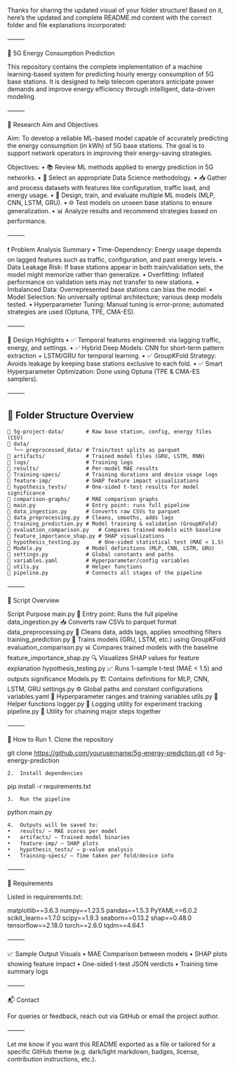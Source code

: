 Thanks for sharing the updated visual of your folder structure! Based on it, here’s the updated and complete README.md content with the correct folder and file explanations incorporated:

⸻

📡 5G Energy Consumption Prediction

This repository contains the complete implementation of a machine learning-based system for predicting hourly energy consumption of 5G base stations. It is designed to help telecom operators anticipate power demands and improve energy efficiency through intelligent, data-driven modeling.

⸻

🎯 Research Aim and Objectives

Aim:
To develop a reliable ML-based model capable of accurately predicting the energy consumption (in kWh) of 5G base stations. The goal is to support network operators in improving their energy-saving strategies.

Objectives:
	•	📚 Review ML methods applied to energy prediction in 5G networks.
	•	🧪 Select an appropriate Data Science methodology.
	•	📥 Gather and process datasets with features like configuration, traffic load, and energy usage.
	•	🧠 Design, train, and evaluate multiple ML models (MLP, CNN, LSTM, GRU).
	•	🌐 Test models on unseen base stations to ensure generalization.
	•	📊 Analyze results and recommend strategies based on performance.

⸻

❗ Problem Analysis Summary
	•	Time-Dependency: Energy usage depends on lagged features such as traffic, configuration, and past energy levels.
	•	Data Leakage Risk: If base stations appear in both train/validation sets, the model might memorize rather than generalize.
	•	Overfitting: Inflated performance on validation sets may not transfer to new stations.
	•	Imbalanced Data: Overrepresented base stations can bias the model.
	•	Model Selection: No universally optimal architecture; various deep models tested.
	•	Hyperparameter Tuning: Manual tuning is error-prone; automated strategies are used (Optuna, TPE, CMA-ES).

⸻

🧠 Design Highlights
	•	✅ Temporal features engineered: via lagging traffic, energy, and settings.
	•	✅ Hybrid Deep Models: CNN for short-term pattern extraction + LSTM/GRU for temporal learning.
	•	✅ GroupKFold Strategy: Avoids leakage by keeping base stations exclusive to each fold.
	•	✅ Smart Hyperparameter Optimization: Done using Optuna (TPE & CMA-ES samplers).

⸻

## 📂 Folder Structure Overview

```
📁 5g-project-data/       # Raw base station, config, energy files (CSV)
📁 data/
  └── preprocessed_data/ # Train/test splits as parquet
📁 artifacts/             # Trained model files (GRU, LSTM, RNN)
📁 logs/                  # Training logs
📁 results/               # Per-model MAE results
📁 Training-specs/        # Training durations and device usage logs
📁 feature-imp/           # SHAP feature impact visualizations
📁 hypothesis_tests/      # One-sided t-test results for model significance
📁 comparison-graphs/     # MAE comparison graphs
📄 main.py                # Entry point: runs full pipeline
📄 data_ingestion.py      # Converts raw CSVs to parquet
📄 data_preprocessing.py  # Cleans, smooths, adds lags
📄 training_prediction.py # Model training & validation (GroupKFold)
📄 evaluation_comparison.py   # Compares trained models with baseline
📄 feature_importance_shap.py # SHAP visualizations
📄 hypothesis_testing.py      # One-sided statistical test (MAE < 1.5)
📄 Models.py              # Model definitions (MLP, CNN, LSTM, GRU)
📄 settings.py            # Global constants and paths
📄 variables.yaml         # Hyperparameter/config variables
📄 utils.py               # Helper functions
📄 pipeline.py            # Connects all stages of the pipeline
```
⸻

🧾 Script Overview

Script	Purpose
main.py	🚀 Entry point: Runs the full pipeline
data_ingestion.py	📥 Converts raw CSVs to parquet format
data_preprocessing.py	🧹 Cleans data, adds lags, applies smoothing filters
training_prediction.py	🧠 Trains models (GRU, LSTM, etc.) using GroupKFold
evaluation_comparison.py	📊 Compares trained models with the baseline
feature_importance_shap.py	🔍 Visualizes SHAP values for feature explanation
hypothesis_testing.py	📈 Runs 1-sample t-test (MAE < 1.5) and outputs significance
Models.py	🏗️ Contains definitions for MLP, CNN, LSTM, GRU
settings.py	⚙️ Global paths and constant configurations
variables.yaml	📑 Hyperparameter ranges and training variables
utils.py	🧰 Helper functions
logger.py	📝 Logging utility for experiment tracking
pipeline.py	🔄 Utility for chaining major steps together


⸻

🏁 How to Run
	1.	Clone the repository

git clone https://github.com/yourusername/5g-energy-prediction.git
cd 5g-energy-prediction


	2.	Install dependencies

pip install -r requirements.txt


	3.	Run the pipeline

python main.py


	4.	Outputs will be saved to:
	•	results/ – MAE scores per model
	•	artifacts/ – Trained model binaries
	•	feature-imp/ – SHAP plots
	•	hypothesis_tests/ – p-value analysis
	•	Training-specs/ – Time taken per fold/device info

⸻

🔬 Requirements

Listed in requirements.txt:

matplotlib==3.6.3
numpy==1.23.5
pandas==1.5.3
PyYAML==6.0.2
scikit_learn==1.7.0
scipy==1.9.3
seaborn==0.13.2
shap==0.48.0
tensorflow==2.18.0
torch==2.6.0
tqdm==4.64.1


⸻

📈 Sample Output Visuals
	•	MAE Comparison between models
	•	SHAP plots showing feature impact
	•	One-sided t-test JSON verdicts
	•	Training time summary logs

⸻

📬 Contact

For queries or feedback, reach out via GitHub or email the project author.

⸻

Let me know if you want this README exported as a file or tailored for a specific GitHub theme (e.g. dark/light markdown, badges, license, contribution instructions, etc.).
